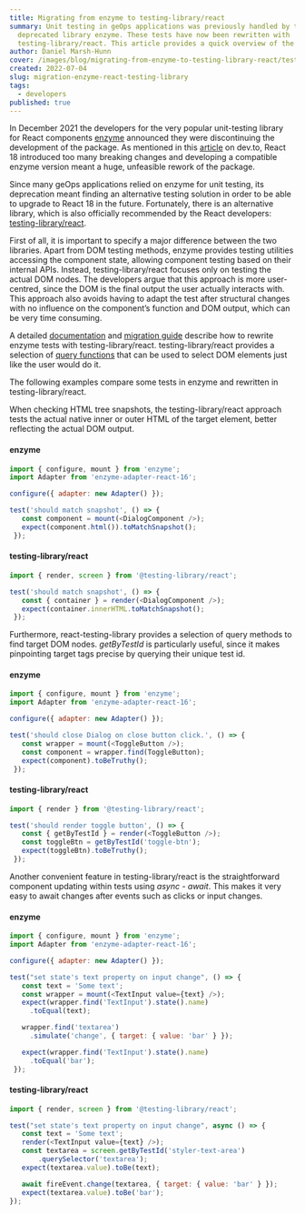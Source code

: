 ```yaml
---
title: Migrating from enzyme to testing-library/react
summary: Unit testing in geOps applications was previously handled by the
  deprecated library enzyme. These tests have now been rewritten with
  testing-library/react. This article provides a quick overview of the updates.
author: Daniel Marsh-Hunn
cover: /images/blog/migrating-from-enzyme-to-testing-library-react/testing-library.png
created: 2022-07-04
slug: migration-enzyme-react-testing-library
tags:
  - developers
published: true
---
```

In December 2021 the developers for the very popular unit-testing library for React components [enzyme](https://enzymejs.github.io/enzyme/) announced they were discontinuing the development of the package. As mentioned in this [article](https://dev.to/wojtekmaj/enzyme-is-dead-now-what-ekl) on dev.to, React 18 introduced too many breaking changes and developing a compatible enzyme version meant a huge, unfeasible rework of the package.

Since many geOps applications relied on enzyme for unit testing, its deprecation meant finding an alternative testing solution in order to be able to upgrade to React 18 in the future. Fortunately, there is an alternative library, which is also officially recommended by the React developers: [testing-library/react](https://testing-library.com/react). 

First of all, it is important to specify a major difference between the two libraries. Apart from DOM testing methods, enzyme provides testing utilities accessing the component state, allowing component testing based on their internal APIs. Instead, testing-library/react focuses only on testing the actual DOM nodes. The developers argue that this approach is more user-centred, since the DOM is the final output the user actually interacts with. This approach also avoids having to adapt the test after structural changes with no influence on the component’s function and DOM output, which can be very time consuming.

A detailed [documentation](https://testing-library.com/docs/react-testing-library/intro/) and [migration guide](https://testing-library.com/docs/react-testing-library/migrate-from-enzyme) describe how to rewrite enzyme tests with testing-library/react. testing-library/react provides a selection of [query functions](https://testing-library.com/docs/queries/about) that can be used to select DOM elements just like the user would do it. 

The following examples compare some tests in enzyme and rewritten in testing-library/react.

When checking HTML tree snapshots, the testing-library/react approach tests the actual native inner or outer HTML of the target element, better reflecting the actual DOM output.

#### enzyme

```js
import { configure, mount } from 'enzyme';
import Adapter from 'enzyme-adapter-react-16';

configure({ adapter: new Adapter() });

test('should match snapshot', () => {
   const component = mount(<DialogComponent />);
   expect(component.html()).toMatchSnapshot();
 });
```

#### testing-library/react

```js
import { render, screen } from '@testing-library/react';

test('should match snapshot', () => {
   const { container } = render(<DialogComponent />);
   expect(container.innerHTML.toMatchSnapshot();
 });
```



Furthermore, react-testing-library provides a selection of query methods to find target DOM nodes. *getByTestId* is particularly useful, since it makes pinpointing target tags precise by querying their unique test id.

#### enzyme

```js
import { configure, mount } from 'enzyme';
import Adapter from 'enzyme-adapter-react-16';

configure({ adapter: new Adapter() });

test('should close Dialog on close button click.', () => {
   const wrapper = mount(<ToggleButton />);
   const component = wrapper.find(ToggleButton);
   expect(component).toBeTruthy();
 });
```

#### testing-library/react

```js
import { render } from '@testing-library/react';

test('should render toggle button', () => {
   const { getByTestId } = render(<ToggleButton />);
   const toggleBtn = getByTestId('toggle-btn');
   expect(toggleBtn).toBeTruthy();
 });
```



Another convenient feature in testing-library/react is the straightforward component updating within tests using *async - await*. This makes it very easy to await changes after events such as clicks or input changes.

#### enzyme

```js
import { configure, mount } from 'enzyme';
import Adapter from 'enzyme-adapter-react-16';

configure({ adapter: new Adapter() });

test("set state's text property on input change", () => {
   const text = 'Some text';
   const wrapper = mount(<TextInput value={text} />);
   expect(wrapper.find('TextInput').state().name)
     .toEqual(text);

   wrapper.find('textarea')
     .simulate('change', { target: { value: 'bar' } });

   expect(wrapper.find('TextInput').state().name)
     .toEqual('bar');
 });
```

#### testing-library/react

```js
import { render, screen } from '@testing-library/react';

test("set state's text property on input change", async () => {
   const text = 'Some text';
   render(<TextInput value={text} />);
   const textarea = screen.getByTestId('styler-text-area')
       .querySelector('textarea');
   expect(textarea.value).toBe(text);

   await fireEvent.change(textarea, { target: { value: 'bar' } });
   expect(textarea.value).toBe('bar');
});
```